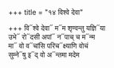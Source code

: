 +++
title = "१४ विश्वे देवा"

+++
वि᳓श्वे देवा᳓ म᳓म शृण्वन्तु यज्ञि᳓या  
उभे᳓ रो᳓दसी अपां᳓ न᳓पाच् च म᳓न्म  
मा᳓ वो व᳓चांसि परिच᳓क्ष्याणि वोचं  
सुम्ने᳓षु इ᳓द् वो अ᳓न्तमा मदेम